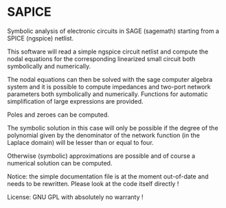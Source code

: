 SAPICE
======

Symbolic analysis of electronic circuits in SAGE (sagemath) starting from a SPICE (ngspice) netlist.

This software will read a simple ngspice circuit netlist and compute the nodal equations for the corresponding linearized small circuit both symbolically and numerically.

The nodal equations can then be solved with the sage computer algebra system and it is possible to compute impedances and two-port network parameters both symbolically and numerically. Functions for automatic simplification of large expressions are provided.

Poles and zeroes can be computed.

The symbolic solution in this case will only be possible if the degree of the polynomial given by the denominator of the network function (in the Laplace domain) will be lesser than or equal to four.

Otherwise (symbolic) approximations are possible and of course a numerical solution can be computed.

Notice: the simple documentation file is at the moment out-of-date and needs to be rewritten. Please look at the code itself directly !

License: GNU GPL with absolutely no warranty !
